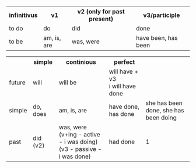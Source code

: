 

<table>
    <tr>
        <th>infinitivus</th>
        <th>v1</th>
        <th>v2 (only for past present)</th>
        <th>v3/participle</th>
    </tr>
    <tr>
        <td>to do</td>
        <td>do</td>
        <td>did</td>
        <td>done</td>
    </tr>
    <tr>
        <td>to be</td>
        <td>am, is, are</td>
        <td>was, were</td>
        <td>have been, has been</td>
    </tr>
</table>


<table>
    <tr>
        <th></th>
        <th>simple</th>
        <th>continious</th>
        <th>perfect</th>
        <th></th>
    </tr>
    <tr>
        <td>future</td>
        <td>will</td>
        <td>will be</td>
        <td>
            will have + v3 <br>
            <span font-size="5px">i will have done</span>
        </td>
        <td></td>
    </tr>
    <tr>
        <td>simple</td>
        <td>do, does</td>
        <td>am, is, are</td>
        <td>have done, has done</td>
        <td>she has been done, she has been doing</td>
    </tr>
    <tr>
        <td>past</td>
        <td>did (v2)</td>
        <td>
            was, were<br>
            (v+ing - active - i was doing)<br>
            (v3 - passive - i was done)
        </td>
        <td>had done</td>
        <td>1</td>
    </tr>

</table>